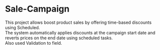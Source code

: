 # Sale-Campaign
This project allows boost product sales by offering time-based discounts using Scheduled.
<br>
The system automatically applies discounts at the campaign start date and reverts prices on the end date using scheduled tasks.
<br>
Also used Validation to field.
